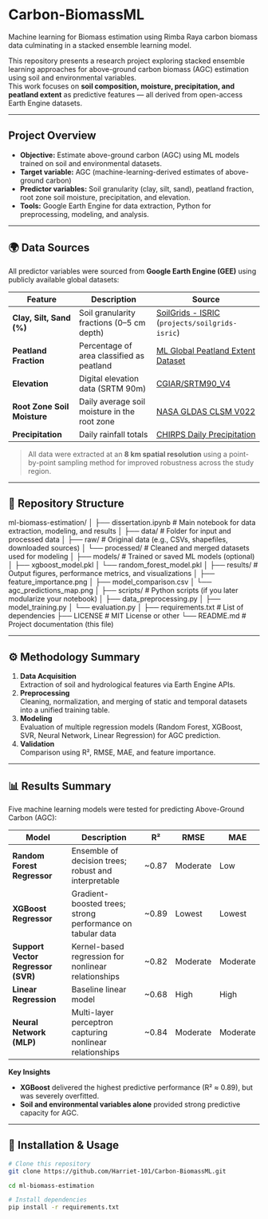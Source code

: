 # Carbon-BiomassML
Machine learning for Biomass estimation using Rimba Raya carbon biomass data culminating in a stacked ensemble learning model.  

This repository presents a research project exploring stacked ensemble learning approaches for above-ground carbon biomass (AGC) estimation using soil and environmental variables.  
This work focuses on **soil composition, moisture, precipitation, and peatland extent** as predictive features — all derived from open-access Earth Engine datasets.

---

## Project Overview

- **Objective:** Estimate above-ground carbon (AGC) using ML models trained on soil and environmental datasets.
- **Target variable:** AGC (machine-learning-derived estimates of above-ground carbon)
- **Predictor variables:** Soil granularity (clay, silt, sand), peatland fraction, root zone soil moisture, precipitation, and elevation.
- **Tools:** Google Earth Engine for data extraction, Python for preprocessing, modeling, and analysis.

---

## 🌍 Data Sources

All predictor variables were sourced from **Google Earth Engine (GEE)** using publicly available global datasets:

| Feature | Description | Source |
|----------|--------------|--------|
| **Clay, Silt, Sand (%)** | Soil granularity fractions (0–5 cm depth) | [SoilGrids - ISRIC](https://soilgrids.org) (`projects/soilgrids-isric`) |
| **Peatland Fraction** | Percentage of area classified as peatland | [ML Global Peatland Extent Dataset](https://developers.google.com/earth-engine/datasets/catalog/projects_sat-io_open-datasets_ML-GLOBAL-PEATLAND-EXTENT) |
| **Elevation** | Digital elevation data (SRTM 90m) | [CGIAR/SRTM90_V4](https://developers.google.com/earth-engine/datasets/catalog/CGIAR_SRTM90_V4) |
| **Root Zone Soil Moisture** | Daily average soil moisture in the root zone | [NASA GLDAS CLSM V022](https://developers.google.com/earth-engine/datasets/catalog/NASA_GLDAS_V022_CLSM_G025_DA1D) |
| **Precipitation** | Daily rainfall totals | [CHIRPS Daily Precipitation](https://developers.google.com/earth-engine/datasets/catalog/UCSB-CHG_CHIRPS_DAILY) |

> All data were extracted at an **8 km spatial resolution** using a point-by-point sampling method for improved robustness across the study region.

---

## 🧩 Repository Structure

ml-biomass-estimation/
│
├── dissertation.ipynb           # Main notebook for data extraction, modeling, and results
│
├── data/                        # Folder for input and processed data
│   ├── raw/                     # Original data (e.g., CSVs, shapefiles, downloaded sources)
│   └── processed/               # Cleaned and merged datasets used for modeling
│
├── models/                      # Trained or saved ML models (optional)
│   ├── xgboost_model.pkl
│   └── random_forest_model.pkl
│
├── results/                     # Output figures, performance metrics, and visualizations
│   ├── feature_importance.png
│   ├── model_comparison.csv
│   └── agc_predictions_map.png
│
├── scripts/                     # Python scripts (if you later modularize your notebook)
│   ├── data_preprocessing.py
│   ├── model_training.py
│   └── evaluation.py
│
├── requirements.txt             # List of dependencies
├── LICENSE                      # MIT License or other
└── README.md                    # Project documentation (this file)

---

## ⚙️ Methodology Summary

1. **Data Acquisition**  
   Extraction of soil and hydrological features via Earth Engine APIs.
2. **Preprocessing**  
   Cleaning, normalization, and merging of static and temporal datasets into a unified training table.
3. **Modeling**  
   Evaluation of multiple regression models (Random Forest, XGBoost, SVR, Neural Network, Linear Regression) for AGC prediction.
4. **Validation**  
   Comparison using R², RMSE, MAE, and feature importance.

---

## 📊 Results Summary

Five machine learning models were tested for predicting Above-Ground Carbon (AGC):

| Model | Description | R² | RMSE | MAE |
|--------|--------------|----|------|------|
| **Random Forest Regressor** | Ensemble of decision trees; robust and interpretable | ~0.87 | Moderate | Low |
| **XGBoost Regressor** | Gradient-boosted trees; strong performance on tabular data | ~0.89 | Lowest | Lowest |
| **Support Vector Regressor (SVR)** | Kernel-based regression for nonlinear relationships | ~0.82 | Moderate | Moderate |
| **Linear Regression** | Baseline linear model | ~0.68 | High | High |
| **Neural Network (MLP)** | Multi-layer perceptron capturing nonlinear relationships | ~0.84 | Moderate | Moderate |

**Key Insights**
- **XGBoost** delivered the highest predictive performance (R² ≈ 0.89), but was severely overfitted.  
- **Soil and environmental variables alone** provided strong predictive capacity for AGC.  


---

## 🧾 Installation & Usage

```bash
# Clone this repository
git clone https://github.com/Harriet-101/Carbon-BiomassML.git

cd ml-biomass-estimation

# Install dependencies
pip install -r requirements.txt


